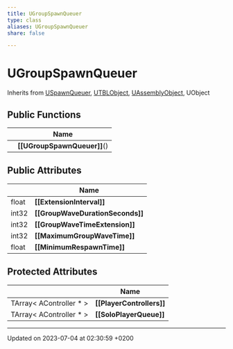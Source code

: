 ```yaml
---
title: UGroupSpawnQueuer
type: class
aliases: UGroupSpawnQueuer
share: false

---
```


# UGroupSpawnQueuer





Inherits from [USpawnQueuer](/docs/SDK/Source/Classes/classUSpawnQueuer.md), [UTBLObject](/docs/SDK/Source/Classes/classUTBLObject.md), [UAssemblyObject](/docs/SDK/Source/Classes/classUAssemblyObject.md), UObject

## Public Functions

|                | Name           |
| -------------- | -------------- |
| | **[[UGroupSpawnQueuer]]**() |

## Public Attributes

|                | Name           |
| -------------- | -------------- |
| float | **[[ExtensionInterval]]**  |
| int32 | **[[GroupWaveDurationSeconds]]**  |
| int32 | **[[GroupWaveTimeExtension]]**  |
| int32 | **[[MaximumGroupWaveTime]]**  |
| float | **[[MinimumRespawnTime]]**  |

## Protected Attributes

|                | Name           |
| -------------- | -------------- |
| TArray< AController * > | **[[PlayerControllers]]**  |
| TArray< AController * > | **[[SoloPlayerQueue]]**  |

-------------------------------

Updated on 2023-07-04 at 02:30:59 +0200